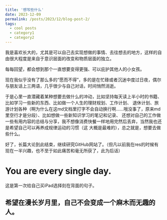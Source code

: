 ```yaml
---
title: '想写些什么'
date: 2023-12-09
permalink: /posts/2023/12/blog-post-2/
tags:
  - cool posts
  - category1
  - category2
---
```


我是喜欢长大的，尤其是可以自己去实现想做的事情、去往想去的地方，这样的自由很大程度是来自于意识层面的改变和物质层面的独立。

每每回望，都会想到那个一直想要变得更强、可以庇护其他人的小女孩。

现在我似乎没有了那么多的“愿而不得”，多的是在忙碌或者沉迷中度过日夜，偶尔与朋友话上三两语，几乎很少与自己对话，时间悄然消逝。

于是心里一直潜藏着某种想要去做什么的冲动，比如坚持每天读上半小时的书籍、比如学习一些新的东西、比如做一个人生的理财规划、工作计划、
退休计划、旅游计划各种（啊为什么在这md文档里打字不会自动换行啊……哦没事了，原来md里空行才是分段）、比如想做一些新知识学习的笔记和记录、
还想对自己的工作做一些有用内容的总结与分享，我不想像消费快餐一样地用完然后丢弃，当然我也还是希望自己可以再养成规律运动的习惯（这
大概是最难的），总之就是，想要去做些什么。

好了，长篇大论到此结束，继续研究GitHub网站了。（但凡以前我在res的时候有现在一半兴趣，也不至于如此痛苦和毫无所获了，此为后话）

You are every single day.
======
这是第一次给自己买iPad选择刻在背面的句子。

希望在漫长岁月里，自己不会变成一个麻木而无趣的人。
------
